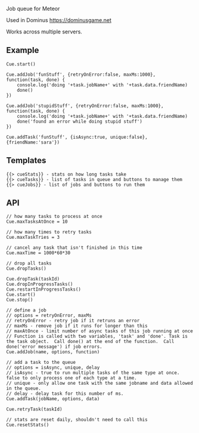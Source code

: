 Job queue for Meteor

Used in Dominus https://dominusgame.net

Works across multiple servers.


Example
---
    Cue.start()

    Cue.addJob('funStuff', {retryOnError:false, maxMs:1000}, function(task, done) {
        console.log('doing '+task.jobName+' with '+task.data.friendName)
        done()
    })

    Cue.addJob('stupidStuff', {retryOnError:false, maxMs:1000}, function(task, done) {
        console.log('doing '+task.jobName+' with '+task.data.friendName)
        done('found an error while doing stupid stuff')
    })

    Cue.addTask('funStuff', {isAsync:true, unique:false}, {friendName:'sara'})


Templates
---
    {{> cueStats}} - stats on how long tasks take
    {{> cueTasks}} - list of tasks in queue and buttons to manage them
    {{> cueJobs}} - list of jobs and buttons to run them


API
---
    // how many tasks to process at once
    Cue.maxTasksAtOnce = 10

    // how many times to retry tasks
    Cue.maxTaskTries = 3

    // cancel any task that isn't finished in this time
    Cue.maxTime = 1000*60*30

    // drop all tasks
    Cue.dropTasks()

    Cue.dropTask(taskId)
    Cue.dropInProgressTasks()
    Cue.restartInProgressTasks()
    Cue.start()
    Cue.stop()

    // define a job
    // options = retryOnError, maxMs
    // retryOnError - retry job if it retruns an error
    // maxMs - remove job if it runs for longer than this
    // maxAtOnce - limit number of async tasks of this job running at once
    // Function is called with two variables, 'task' and 'done'. Task is the task object.  Call done() at the end of the function.  Call done('error message') if job errors.
    Cue.addJob(name, options, function)

    // add a task to the queue
    // options = isAsync, unique, delay
    // isAsync - true to run multiple tasks of the same type at once.  false to only process one of each type at a time.
    // unique - only allow one task with the same jobname and data allowed in the queue.
    // delay - delay task for this number of ms.
    Cue.addTask(jobName, options, data)

    Cue.retryTask(taskId)

    // stats are reset daily, shouldn't need to call this
    Cue.resetStats()
